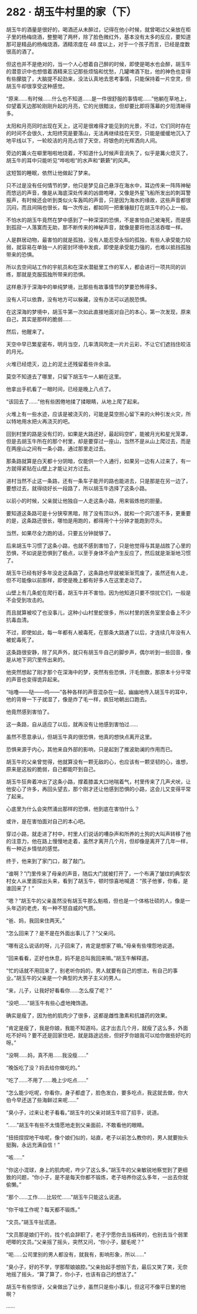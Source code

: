 # 282 · 胡玉牛村里的家（下）

胡玉牛的酒量是很好的，喝酒还从未醉过，记得在他小时候，就曾喝过父亲放在柜子里的杨梅烧酒，整整喝了两杯，除了脸色微红外，基本没有太多的反应，要知道那可是精品的杨梅烧酒，酒精浓度在 48 度以上，对于一个孩子而言，已经是度数很高的酒了。

但这也并不是绝对的，当一个人心想着自己醉的时候，即使是喝水也会醉，胡玉牛的潜意识中也想借着酒精来忘记那些烦恼和忧愁，几罐啤酒下肚，他的神色也变得有些朦胧了，大脑提不起劲来，没法认真地去思考事情，只能保持着一片空灵，但胡玉牛却很享受这种感觉。

“原来……有时候……什么也不知道……是一件很舒服的事情呢……”他躺在草地上，仰望着天边那轮刚刚升起的月亮，它的光很黯淡，但却要比即将落幕的夕阳清晰得多。

太阳和月亮同时出现在天上，这可是很难得才能见到的光景，不过，它们同时存在的时间不会很久，太阳终究是要落山，无法再继续挂在天空，只能是缓缓地沉入了地平线以下，一轮皎洁的月亮占领了天空，将银色的光辉洒向人间。

旁边的篝火在噼里啪啦地烧着，不知道什么时候声音消失了，似乎是篝火熄灭了，胡玉牛的耳中只能听见“哗啦啦”的水声和“簌簌”的风声。

这短暂的睡眠，依然让他做起了梦来。

只不过是没有任何情节的梦，他只是梦见自己悬浮在海水中，耳边传来一阵阵神秘而悠远的声音，像是从海底深处传来的凶兽咆哮，又像是外星飞船所发出的刺耳警报声，有时候还会听到类似火车轰鸣的声音，只是因为海水的缘故，这些声音都很沉闷，而且间隔也很长，每一次传出，都如同一把重锤敲打在胡玉牛的心上一般。

不怕水的胡玉牛竟然在梦中感到了一种深深的恐惧，不是害怕自己被淹死，而是感到孤寂一人落寞而无助，那不断传来的神秘声音，就像是要将他活活吞噬一样。

人是群居动物，最害怕的就是孤独，没有人能忍受永恒的孤独，有些人承受能力较弱，就容易在单独一人的密封环境中发疯，即使是承受能力强的，也难以抵挡孤独带来的恐惧。

所以去空间站工作的宇航员和在深水潜艇里工作的军人，都会进行一项共同的训练，那就是克服孤独所带来的恐惧。

这样悬浮于深海中的单纯梦境，比那些有故事情节的梦要恐怖得多。

没有人可以依靠，没有地方可以躲藏，没有办法可以逃脱恐惧。

在这深海的梦境中，胡玉牛第一次如此直接地面对自己的本心，第一次发现，原来自己，其实是那样的脆弱……

然后，他醒来了。

天空中早已繁星密布，明月当空，几率清风吹走一片片云彩，不让它们遮挡住皎洁的月光。

火堆已经熄灭，边上的泥土还残留着些许余温。

莫空不知道去了哪里，只留下胡玉牛一人躺在这里。

他拿出手机看了一眼时间，已经是晚上八点了。

“该回去了……”他有些困倦地揉了揉眼睛，从地上爬了起来。

火堆上有一些水迹，应该是被浇灭的，可能是莫空担心留下来的火种引发火灾，所以特地用水把火再浇灭的吧。

回到村里的路是没有灯的，如果是大路还好，最起码空旷，能被月光和星光笼罩，但是去胡玉牛所在的那个村里，却是要穿过一座山，当然不是从山上爬过去，而是在两座山之间有一条小路，通过那里走过去。

那条路就算是白天都十分阴暗，仅能供一个人通行，如果另一边有人过来了，有一方就得紧贴在山壁上才能让对方过去。

进村当然不止这一条路，还有一条车子能开的路也能进去，只是那是在另一边了，要想过去，就得绕好长一段路了，所以胡玉牛选择了这条小路。

以前小的时候，父亲就让他独自一人走这条小路，用来锻炼他的胆量。

要知道这条路可是十分狭窄黑暗，除了没有顶以外，就和一个洞穴差不多，更重要的是，这条路还很长，哪怕是用跑的，都得用个十分钟才能跑到尽头。

当然，如果尽全力跑的话，只要五分钟就够了。

后来胡玉牛习惯了这条小路，也就不感到害怕了，只是他觉得与其是战胜了心里的恐惧，不如说是恐惧到了极点，以至于身体不会产生反应了，然后就是渐渐地习惯了。

胡玉牛已经有好多年没走这条路了，这条路也早就被渐渐荒废了，虽然还有人走，但不可能像以前那样，即使是晚上都有好多人在这里走动了。

山壁上有几条蛇在爬行着，胡玉牛并不害怕，因为他知道只要不惊扰它们，一般是不会受到攻击的。

而且就算被咬了也没事儿，这种小山村里蛇很多，所以村里的医务室里会备上不少抗毒血清。

不过，即使如此，每一年都有人被毒死，在那条大路通了以后，才连续几年没有人被蛇毒死了。

这条路很安静，除了风声外，就只有胡玉牛自己的脚步声，偶尔听到一些回音，像是从地下洞穴里传出来的。

他突然想起了刚才那个在深海中的梦，突然有些恐惧，汗毛倒数，那原本十分平常的声音也变得诡异起来。

“咕噜——哒——呜——”各种各样的声音混杂在一起，幽幽地传入胡玉牛的耳中，他的背脊一下子就湿了，像是炸了毛一样，疯狂地朝出口跑去。

他竟然感到害怕了。

这一条路，自从适应了以后，就再没有让他感到害怕过……

虽然不愿意承认，但胡玉牛真的很恐惧，他真的想快点离开这里。

恐惧来源于内心，其他来自外部的影响，只是起到了推波助澜的作用而已。

胡玉牛的父亲曾觉得，他就算没有一颗无敌的心，也应该有一颗坚韧的心，谁想，原来是这般的脆弱，自己都能吓到自己。

胡玉牛狂奔着冲出了这条小路，撑着膝盖大口地喘着气，村里传来了几声犬吠，让他安心了许多，再回头望去，那个刚才还让他感到恐惧的小路，这会儿又变得平常了起来。

心底里为什么会突然涌出那样的恐惧，他到底在害怕什么？

或许，是在害怕面对自己的本心吧。

穿过小路，就走进了村中，村里人们说话的嘈杂声和所养的土狗的大叫声转移了他的注意力，他在路上慢慢地走着，虽然才离开几个月，但却像是离开了几年一样，有一种近乡情怯的感觉。

终于，他来到了家门口，敲了敲门。

“谁啊？”门里传来了母亲的声音，随后大门就被打开了，一个布满了皱纹的典型农村女人从里面探出头来，看到了胡玉牛，顿时惊喜地喊道：“孩子他爹，你看，是谁回来了！”

“嗯？”胡玉牛的父亲虽然没有胡玉牛那么魁梧，但也是一个体格壮硕的人，像是一头年迈的老虎，有一种不怒自威的气质。

“爸、妈，我回来住两天。”

“怎么回来了？是不是在外面出事儿了？”父亲问。

“哪有这么说话的呀，儿子回来了，肯定是想家了嘛。”母亲有些埋怨地说道。

“回来看看，正好也休息，妈不是总叫我回来嘛。”胡玉牛解释道。

“忙的话就不用回来了，别老听你妈的，男人就要有自己的想法，有自己的事业。”胡玉牛的父亲是一个典型的大男子主义的男人。

“来，儿子，让我好好看看你……怎么瘦了呢？”

“没吧……”胡玉牛有些心虚地掩饰道。

确实是瘦了，因为他的肌肉少了很多，这都是雌性激素和抗雄药的效果。

“肯定是瘦了，我是你娘，我能不知道吗，这才出去几个月，就瘦了这么多，外面吃不好吗？要不还是回家住吧，就是路途远些，但好歹你娘我可以给你做些好吃的呀。”

“没啊……妈，真不用……我没瘦……”

“晚饭吃了没？妈去给你做吃的。”

“吃了……不用了……晚上少吃点……”

“怎么能少吃呢，你看你，身子都虚了，脸色发白，要多吃点，我这就去做，你大伯今早还送了些海鲜过来呢……”

“臭小子，过来让老子看看。”胡玉牛的父亲对胡玉牛招了招手，说道。

“……”胡玉牛有些不太情愿地走到父亲面前，不敢看他的眼睛。

“扭扭捏捏地干啥呢，像个娘们似的，站直，老子以前怎么教你的，男人就要抬头挺胸，永远充满自信！”

“咳……”

“你这小混球，身上的肌肉呢，咋少了这么多。”胡玉牛的父亲敏锐地察觉到了更细致的问题，“你小子，是不是每天你都不锻炼，老子培养你这么多年，一出去你就偷懒。”

“那个……工作……比较忙……”胡玉牛只能这么说道。

“你干啥工作呢？每天都不锻炼。”

“文员。”胡玉牛扯谎道。

“文员那是娘们干的，找个机会辞职了，老子宁愿你去当板砖的，也别去当个弱里吧唧的文员。”父亲摇了摇头，突然又问，“你小子，腿毛呢？”

“呃……公司里别的男人都没有，就我有，影响形象，所以……”

“臭小子，好的不学，学那帮娘娘腔。”父亲抬起手想拍下去，最后又笑了笑，无奈地摇了摇头，“算了算了，你小子，也该有自己的想法了。”

胡玉牛有些惊讶，父亲做出了让步，虽然只是些小事儿，但这可不像平日里的他啊？

……
